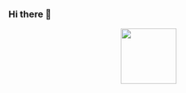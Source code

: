 ### Hi there 👋

<div id="header" align="center">
  <img src="https://media.giphy.com/media/W9MrfVxE4s2Zi/giphy.gif" width="100"/>
</div>
<!--
**1001001010/1001001010** is a ✨ _special_ ✨ repository because its `README.md` (this file) appears on your GitHub profile.

Here are some ideas to get you started:

- 🔭 I’m currently working on ...
- 🌱 I’m currently learning ...
- 👯 I’m looking to collaborate on ...
- 🤔 I’m looking for help with ...
- 💬 Ask me about ...
- 📫 How to reach me: ...
- 😄 Pronouns: ...
- ⚡ Fun fact: ...
-->
